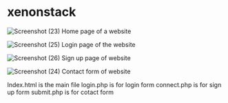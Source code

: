 # xenonstack

![Screenshot (23)](https://github.com/ranvijay18/xenonstack/assets/109961637/90e2d501-ef02-45f3-9060-2635e4a209e4)
Home page of a website

![Screenshot (25)](https://github.com/ranvijay18/xenonstack/assets/109961637/92e53bf3-323d-4285-9439-5136395d23aa)
Login page of the website

![Screenshot (26)](https://github.com/ranvijay18/xenonstack/assets/109961637/d59f5aca-e25b-4e20-8309-0ea292daf591)
Sign up page of website

![Screenshot (24)](https://github.com/ranvijay18/xenonstack/assets/109961637/34ecdc37-be78-4886-96e2-4bb7c5073ccd)
Contact form of website

Index.html is the main file
login.php is for login form
connect.php is for sign up form
submit.php is for cotact form
